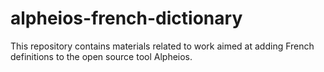 # alpheios-french-dictionary

This repository contains materials related to work aimed at adding French definitions to the open source tool Alpheios.